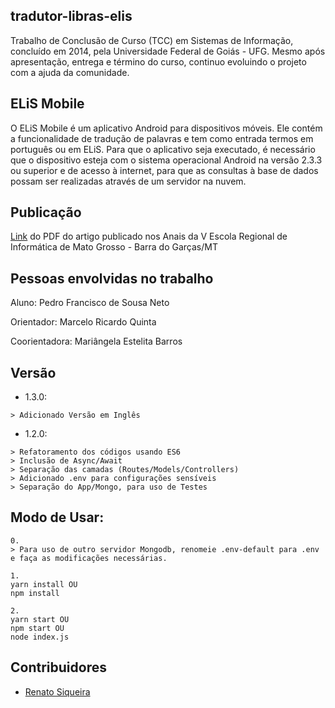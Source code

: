 ## tradutor-libras-elis
Trabalho de Conclusão de Curso (TCC) em Sistemas de Informação, concluído em 2014, pela Universidade Federal de Goiás - UFG.
Mesmo após apresentação, entrega e término do curso, continuo evoluindo o projeto com a ajuda da comunidade.

## ELiS Mobile
O ELiS Mobile é um aplicativo Android para dispositivos móveis. Ele contém a funcionalidade de tradução de palavras e tem como entrada termos em português ou em ELiS. Para que o aplicativo seja executado, é necessário que o dispositivo esteja com o sistema operacional Android na versão 2.3.3 ou superior e de acesso à internet, para que as consultas à base de dados possam ser realizadas através de um servidor na nuvem.

## Publicação
[Link](https://drive.google.com/file/d/0B_OCeC6ob9ZNam9FQUJ1dUF3M0k/view?usp=sharing) do PDF do artigo publicado nos Anais da V Escola Regional de Informática de Mato Grosso - Barra do Garças/MT

## Pessoas envolvidas no trabalho
Aluno: Pedro Francisco de Sousa Neto

Orientador: Marcelo Ricardo Quinta

Coorientadora: Mariângela Estelita Barros

## Versão
- 1.3.0:
```
> Adicionado Versão em Inglês
```

- 1.2.0:
```
> Refatoramento dos códigos usando ES6
> Inclusão de Async/Await
> Separação das camadas (Routes/Models/Controllers)
> Adicionado .env para configurações sensíveis
> Separação do App/Mongo, para uso de Testes
```

## Modo de Usar:
```
0.
> Para uso de outro servidor Mongodb, renomeie .env-default para .env e faça as modificações necessárias.

1. 
yarn install OU
npm install

2. 
yarn start OU 
npm start OU 
node index.js
```

## Contribuidores
- [Renato Siqueira](https://github.com/RenatoSiqueira)
